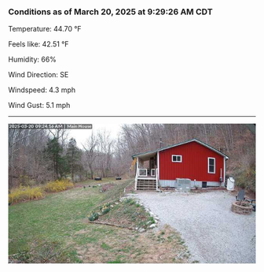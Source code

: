 ### Conditions as of March 20, 2025 at 9:29:26 AM CDT 

Temperature: 44.70 &deg;F

Feels like: 42.51 &deg;F

Humidity: 66%

Wind Direction: SE

Windspeed: 4.3 mph

Wind Gust: 5.1 mph

---

<img src="./images/latest.jpeg"/>

